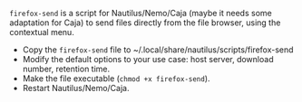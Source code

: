 `firefox-send` is a script for Nautilus/Nemo/Caja (maybe it needs some adaptation for Caja) to send files directly from the file browser, using the contextual menu.

* Copy the `firefox-send` file to ~/.local/share/nautilus/scripts/firefox-send
* Modify the default options to your use case: host server, download number, retention time.
* Make the file executable (`chmod +x firefox-send`).
* Restart Nautilus/Nemo/Caja.

